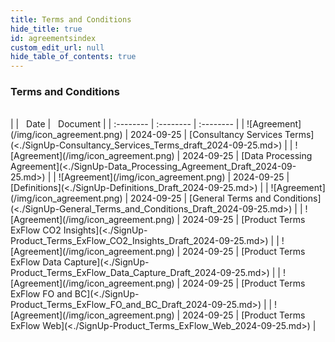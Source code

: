 ```yaml
---
title: Terms and Conditions
hide_title: true
id: agreementsindex
custom_edit_url: null
hide_table_of_contents: true
---
```

### Terms and Conditions
<br/>

<div class="agreement-table agreement-table-index">
|  | &nbsp;&nbsp;Date | &nbsp;&nbsp;Document | 
| :-------- | :-------- | :-------- | 
| ![Agreement](/img/icon_agreement.png) | 2024-09-25 | [Consultancy Services Terms](<./SignUp-Consultancy_Services_Terms_draft_2024-09-25.md>) |
| ![Agreement](/img/icon_agreement.png) | 2024-09-25 | [Data Processing Agreement](<./SignUp-Data_Processing_Agreement_Draft_2024-09-25.md>)  |
| ![Agreement](/img/icon_agreement.png) | 2024-09-25 | [Definitions](<./SignUp-Definitions_Draft_2024-09-25.md>)  |
| ![Agreement](/img/icon_agreement.png) | 2024-09-25 | [General Terms and Conditions](<./SignUp-General_Terms_and_Conditions_Draft_2024-09-25.md>)  |
| ![Agreement](/img/icon_agreement.png) | 2024-09-25 | [Product Terms ExFlow CO2 Insights](<./SignUp-Product_Terms_ExFlow_CO2_Insights_Draft_2024-09-25.md>)  |
| ![Agreement](/img/icon_agreement.png) | 2024-09-25 | [Product Terms ExFlow Data Capture](<./SignUp-Product_Terms_ExFlow_Data_Capture_Draft_2024-09-25.md>)  |
| ![Agreement](/img/icon_agreement.png) | 2024-09-25 | [Product Terms ExFlow FO and BC](<./SignUp-Product_Terms_ExFlow_FO_and_BC_Draft_2024-09-25.md>)  |
| ![Agreement](/img/icon_agreement.png) | 2024-09-25 | [Product Terms ExFlow Web](<./SignUp-Product_Terms_ExFlow_Web_2024-09-25.md>)  |
</div>

<!--
[Data_Processing_Agreement](<./Data_Processing_Agreement.md>)
<br/>
[Data_Processing_Agreement_Annex](<./Data_Processing_Agreement_Annex.md>)
<br/>
[General_Terms_and_Conditions](<./General_Terms_and_Conditions.md>)
-->


<!--
[External Travel and Expense](https://thankful-water-06a6c0b03.5.azurestaticapps.net/tae)
-->

<!--
### Statement of Work Fixed Price Implementation
<br/>

<div class="agreement-table agreement-table-index">
|  | &nbsp;&nbsp;Date | &nbsp;&nbsp;Document | 
| :-------- | :-------- | :-------- | 
|  | 2020-02-21 | [ExFlow AP for D365FO](docs/papers/agreements/SoW/ExFlow_AP_for_D365FO.md) |
|  | 2020-04-02 | [ExFlow Data Capture for D365FO](docs/papers/agreements/SoW/ExFlow_Data_Capture_for_D365FO.md) |
</div>
-->

